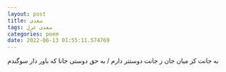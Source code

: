 ```yaml
---
layout: post
title: سعدی
tags: سعدی غزل
categories: poem
date: 2022-06-13 01:55:11.574769
---
```


به جانت کز میان جان ز جانت دوستتر دارم / به حق دوستی جانا که باور دار سوگندم